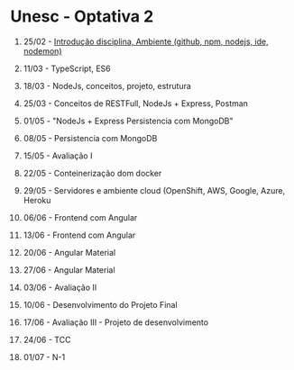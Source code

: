 # Unesc - Optativa 2
	
1. 25/02 -	[Introdução disciplina, Ambiente (github, npm, nodejs, ide, nodemon)](ambiente-nodejs.md)
	
2.	11/03 - TypeScript, ES6
	
3.	18/03 - NodeJs, conceitos, projeto, estrutura
	
4.	25/03 - Conceitos de RESTFull, NodeJs + Express, Postman
	
5. 01/05 -	"NodeJs + Express
Persistencia com MongoDB"
	
6.	08/05 -	Persistencia com MongoDB
	
7.	15/05 -	Avaliação I
	
8.	22/05 -	Conteinerização dom docker
	
9.	29/05 -	Servidores e ambiente cloud (OpenShift, AWS, Google, Azure, Heroku
	
10.	06/06 -	Frontend com Angular
	
11.	13/06 -	Frontend com Angular
	
12.	20/06 -	Angular Material
	
13.	27/06 -	Angular Material
	
14.	03/06 -	Avaliação II
	
15.	10/06 -	Desenvolvimento do Projeto Final
	
16.	17/06 -	Avaliação III - Projeto de desenvolvimento
	
17.	24/06 -	TCC
	
18.	01/07 -	N-1
